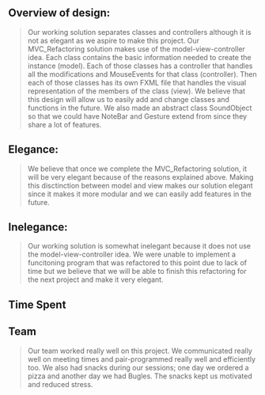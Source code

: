 ## Overview of design:
> Our working solution separates classes and controllers although it is not as elegant as we aspire to make this project.
Our MVC_Refactoring solution makes use of the model-view-controller idea. Each class contains the basic information needed to
create the instance (model). Each of those classes has a controller that handles all the modifications and MouseEvents for that
class (controller). Then each of those classes has its own FXML file that handles the visual representation of the members of
the class (view). We believe that this design will allow us to easily add and change classes and functions in the future. We
also made an abstract class SoundObject so that we could have NoteBar and Gesture extend from since they share a lot of
features.

## Elegance:
> We believe that once we complete the MVC_Refactoring solution, it will be very elegant because of the reasons explained
above. Making this disctinction between model and view makes our solution elegant since it makes it more modular and we can
easily add features in the future.

## Inelegance:
> Our working solution is somewhat inelegant because it does not use the model-view-controller idea. We were unable to
implement a funcitoning program that was refactored to this point due to lack of time but we believe that we will be able to
finish this refactoring for the next project and make it very elegant.

## Time Spent
> 

## Team
> Our team worked really well on this project. We communicated really well on meeting times and pair-programmed really well
and efficiently too. We also had snacks during our sessions; one day we ordered a pizza and another day we had
Bugles. The snacks kept us motivated and reduced stress.
